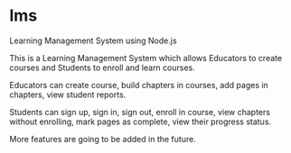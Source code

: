 # lms

Learning Management System using Node.js

This is a Learning Management System which allows Educators to create courses and Students to enroll and learn courses.

Educators can create course, build chapters in courses, add pages in chapters, view student reports.

Students can sign up, sign in, sign out, enroll in course, view chapters without enrolling, mark pages as complete, view their progress status.

More features are going to be added in the future.